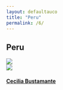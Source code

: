 ```yaml
---
layout: defaultauco
title: "Peru"
permalink: /6/
---
```

<div class="container-0">
    <div class="container-title">
        <span class="country"><h2>Peru</h2></span>
        <div class="photo-co">
          <img src="https://www.worldatlas.com/r/w960-q80/upload/41/ff/c6/pe-01.png" >
    </div>
</div>
<!-- partial:index.partial.html -->
<div class="container">
  <div class="timeline clearfix">
  <div class="vertical-line">
 <div id="post-1" class="vesti-col timeline-post">
      <div class="vesti-content-wrapper">
        <div class="photo">
          <img src="http://2.bp.blogspot.com/_1cwQvzB5Ngc/TSIQ1GdB95I/AAAAAAAAAFQ/HCcDdMZB6ZU/s400/cecilia%2Bbustamante.jpg">
          <div class="vesti-date-wrapper">
            <div class="vesti-date">
            </div>
          </div>
        </div>
        <div class="vesti-desc">
          <a class="desc-a" href="#">
            <h4><a href="/cbustamante">Cecilia Bustamante</a></h4>
          </a>
        </div>
      </div>
    </div>

<!-- partial -->

